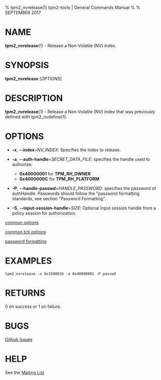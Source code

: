 % tpm2_nvrelease(1) tpm2-tools | General Commands Manual
%
% SEPTEMBER 2017

# NAME

**tpm2_nvrelease**(1) - Release a Non-Volatile (NV) index.

# SYNOPSIS

**tpm2_nvrelease** [*OPTIONS*]

# DESCRIPTION

**tpm2_nvrelease**(1) - Release a Non-Volatile (NV) index that was previously
defined with tpm2_nvdefine(1).

# OPTIONS

  * **-x**, **--index**=_NV\_INDEX_:
    Specifies the index to release.

  * **-a**, **--auth-handle**=_SECRET\_DATA\_FILE_:
    specifies the handle used to authorize:
    * **0x40000001** for **TPM_RH_OWNER**
    * **0x4000000C** for **TPM_RH_PLATFORM**

  * **-P**, **--handle-passwd**=_HANDLE\_PASSWORD_:
    specifies the password of authHandle. Passwords should follow the
    "password formatting standards, see section "Password Formatting".

  * **-S**, **--input-session-handle**=_SIZE_:
    Optional Input session handle from a policy session for authorization.

[common options](common/options.md)

[common tcti options](common/tcti.md)

[password formatting](common/password.md)

# EXAMPLES

```
tpm2_nvrelease -x 0x1500016 -a 0x40000001 -P passwd
```

# RETURNS

0 on success or 1 on failure.

# BUGS

[Github Issues](https://github.com/01org/tpm2-tools/issues)

# HELP

See the [Mailing List](https://lists.01.org/mailman/listinfo/tpm2)